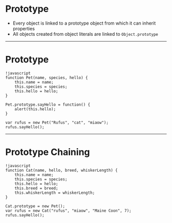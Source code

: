 # Prototype

* Every object is linked to a prototype object from which it can inherit properties
* All objects created from object literals are linked to `Object.prototype`

---

# Prototype

	!javascript
	function Pet(name, species, hello) {
	    this.name = name;
	    this.species = species;
	    this.hello = hello;
	}

	Pet.prototype.sayHello = function()	{
	    alert(this.hello);
	}

	var rufus = new Pet("Rufus", "cat", "miaow");
	rufus.sayHello();
	
---

# Prototype Chaining

	!javascript
	function Cat(name, hello, breed, whiskerLength)	{
	    this.name = name;
	    this.species = species;
	    this.hello = hello;
	    this.breed = breed;
	    this.whiskerLength = whiskerLength;
	}

	Cat.prototype = new Pet();
	var rufus = new Cat("rufus", "miaow", "Maine Coon", 7);
	rufus.sayHello();
